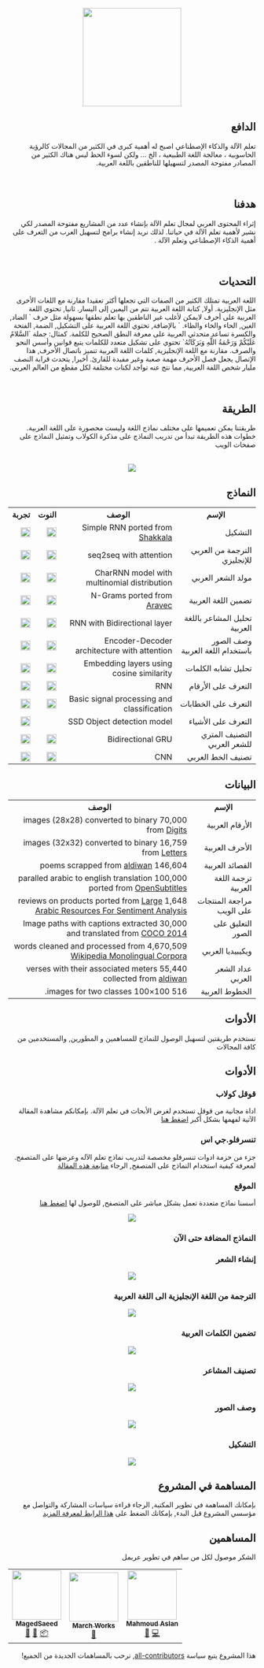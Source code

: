  <p align="center"> 
 <img src = "https://raw.githubusercontent.com/zaidalyafeai/ARBML/master/logo.png" width = "200px"/>
 </p>

## <div dir="rtl">الدافع</div>
<div dir="rtl">
تعلم الآلة والذكاء الإصطناعي اصبح له أهمية كبرى في الكثير من المجالات كالرؤية الحاسوبية ، معالجة اللغة الطبيعية ، الخ ... ولكن لسوء الحظ ليس هناك الكثير من المصادر مفتوحة المصدر لتسهيلها للناطقين باللغة العربية.
</div>

<br>
<br>

## <div dir="rtl">هدفنا</div>
<div dir="rtl"> 
  إثراء المحتوى العربي لمجال تعلم الآلة بإنشاء عدد من المشاريع مفتوحة المصدر لكي نشير لأهمية تعلم الآلة في حياتنا. لذلك نريد إنشاء برامج لتسهيل العرب من التعرف على أهمية الذكاء الإصطناعي وتعلم الآلة . 
</div>

<br>
<br>

## <div dir="rtl">التحديات</div>
<div dir="rtl">
 اللغة العربية تمتلك الكثير من الصفات التي تجعلها أكثر تعقيدا مقارنة مع اللغات الأخرى مثل الإنجليزية. أولا, كتابة اللغة العربية تتم من اليمين إلى اليسار. ثانيا, تحتوي اللغة العربية على أحرف
لايمكن لأغلب غير الناطقين بها تعلم نطقها بسهولة مثل حرف ` الضاد, الغين, الحاء والخاء والظاء. ` بالإضافة,
تحتوي اللغة العربية على التشكيل, الضمة, الفتحة والكسرة تساعد متحدثي العربية على معرفة النطق الصحيح للكلمة. كمثال: جملة `السَّلامُ عَلَيْكُمْ وَرَحْمَةُ اللَّهِ وَبَرَكَاتُهُ` تحتوي على تشكيل متعدد للكلمات يتبع قوانين وأسس النحو والصرف. مقارنة مع اللغة الإنجليزية, كلمات اللغة العربية تتميز باتصال الأحرف, هذا الإتصال يجعل فصل الأحرف مهمة صعبة وغير مفيدة للقارئ. أخيرا, يتحدث قرابة النصف مليار شخص اللفة العربية, مما نتج عنه تواجد لكنات مختلفة لكل مقطع من العالم العربي.
</div>

<br>
<br>

## <div dir="rtl">الطريقة</div>
<div dir="rtl">
 طريقتنا يمكن تعميمها على مختلف نماذج اللغة وليست محصورة على اللغة العربية. خطوات هذه الطريقة تبدأ من تدريب النماذج على مذكرة الكولاب وتمثيل النماذج على صفحات الويب

<br>
<br>

<p align="center"> 
<img src = "https://raw.githubusercontent.com/zaidalyafeai/ARBML/master/procedure.png"/>

</div>

## <div dir="rtl">النماذج</div>

<table class="tg" dir="rtl" align ="center">
  <tr>
    <th class="tg-yw4l"><b>الإسم</b></th>
    <th class="tg-yw4l"><b>الوصف</b></th>
    <th class="tg-yw4l"><b>النوت</b></th>
    <th class="tg-yw4l"><b>تجربة</b></th>
  </tr>
  <tr>
    <td class="tg-yw4l"> التشكيل</td>
    <td class="tg-yw4l"> Simple RNN ported from <a href ="https://github.com/Barqawiz/Shakkala">Shakkala</a></td>
    <td class="tg-yw4l"><a href="https://colab.research.google.com/github/zaidalyafeai/ARBML/blob/master/Interfaces/Notebooks/Arabic_Diactrization.ipynb">
    <img src="https://colab.research.google.com/assets/colab-badge.svg" height = '20px' >
    </a></td>
    <td><a href = "https://arbml.github.io/ARBML/Interfaces/Website/ArabicDiactrization/index.html"><img src ="https://raw.githubusercontent.com/alrra/browser-logos/master/src/main-desktop-browser-logos.png" height = '20px'/></a></td>
  </tr>

  <tr>
    <td class="tg-yw4l">الترجمة من العربي للإنجليزي</td>
    <td class="tg-yw4l">seq2seq with attention</td>
    <td class="tg-yw4l"><a href="https://colab.research.google.com/github/zaidalyafeai/ARBML/blob/master/Interfaces/Notebooks/Arabic_nmt_attention.ipynb">
    <img src="https://colab.research.google.com/assets/colab-badge.svg" height = '20px' >
    </a></td>
    <td><a href = "https://arbml.github.io/ARBML/Interfaces/Website/ArabicEnglishTranslation/index.html"><img src ="https://raw.githubusercontent.com/alrra/browser-logos/master/src/main-desktop-browser-logos.png" height = '20px'/></a></td>
  </tr>

   <tr>
    <td class="tg-yw4l">مولد الشعر العربي</td>
    <td class="tg-yw4l">CharRNN model with multinomial distribution</td>
    <td class="tg-yw4l"><a href="https://colab.research.google.com/github/zaidalyafeai/ARBML/blob/master/Interfaces/Notebooks/Arabic_Poem_Generation.ipynb">
    <img src="https://colab.research.google.com/assets/colab-badge.svg" height = '20px' >
    </a></td>
    <td><a href = "https://arbml.github.io/ARBML/Interfaces/Website/ArabicPoemGenerator/index.html"><img src ="https://raw.githubusercontent.com/alrra/browser-logos/master/src/main-desktop-browser-logos.png" height = '20px'/></a></td>
  </tr>

  <tr>
    <td class="tg-yw4l">تضمين اللغة العربية</td>
    <td class="tg-yw4l">N-Grams ported from  <a href ="https://github.com/bakrianoo/aravec">Aravec</a></td></td>
    <td class="tg-yw4l"><a href="https://colab.research.google.com/github/zaidalyafeai/ARBML/blob/master/Interfaces/Notebooks/Arabic_Words_Embedding.ipynb">
    <img src="https://colab.research.google.com/assets/colab-badge.svg" height = '20px' >
    </a></td>
    <td><a href = "https://arbml.github.io/ARBML/Interfaces/Website/ArabicWordSimilarity/index.html"><img src ="https://raw.githubusercontent.com/alrra/browser-logos/master/src/main-desktop-browser-logos.png" height = '20px'/></a></td>
  </tr>

  <tr>
    <td class="tg-yw4l">تحليل المشاعر باللغة العربية</td>
    <td class="tg-yw4l">RNN with Bidirectional layer </td></td>
    <td class="tg-yw4l"><a href="https://colab.research.google.com/github/zaidalyafeai/ARBML/blob/master/Interfaces/Notebooks/Arabic_Sentiment_Classification.ipynb">
    <img src="https://colab.research.google.com/assets/colab-badge.svg" height = '20px' >
    </a></td>
    <td><a href = "https://arbml.github.io/ARBML/Interfaces/Website/ArabicSentimentClassification/index.html"><img src ="https://raw.githubusercontent.com/alrra/browser-logos/master/src/main-desktop-browser-logos.png" height = '20px'/></a></td>
  </tr>

  <tr>
    <td class="tg-yw4l">وصف الصور باستخدام اللغة العربية</td>
    <td class="tg-yw4l">Encoder-Decoder architecture with attention </td></td>
    <td class="tg-yw4l"><a href="https://colab.research.google.com/github/zaidalyafeai/ARBML/blob/master/Interfaces/Notebooks/Arabic_Image_Captioning.ipynb">
    <img src="https://colab.research.google.com/assets/colab-badge.svg" height = '20px' >
    </a></td>
    <td><a href = "https://arbml.github.io/ARBML/Interfaces/Website/ArabicImageCaptioning/index.html"><img src ="https://raw.githubusercontent.com/alrra/browser-logos/master/src/main-desktop-browser-logos.png" height = '20px'/></a></td>
  </tr>

  <tr>
    <td class="tg-yw4l">تحليل تشابه الكلمات</td>
    <td class="tg-yw4l">Embedding layers using cosine similarity</td></td>
    <td class="tg-yw4l"><a href="https://colab.research.google.com/github/zaidalyafeai/ARBML/blob/master/Interfaces/Notebooks/Arabic_Word_Similarity.ipynb">
    <img src="https://colab.research.google.com/assets/colab-badge.svg" height = '20px' >
    </a></td>
    <td><a href = "https://arbml.github.io/ARBML/Interfaces/Website/ArabicWordSimilarity/index.html"><img src ="https://raw.githubusercontent.com/alrra/browser-logos/master/src/main-desktop-browser-logos.png" height = '20px'/></a></td>
  </tr>


  <tr>
    <td class="tg-yw4l">التعرف على الأرقام</td>
    <td class="tg-yw4l"> RNN </td>
    <td class="tg-yw4l"><a href="https://colab.research.google.com/github/zaidalyafeai/ARBML/blob/master/Interfaces/Notebooks/Arabic_Digits_Classification.ipynb">
    <img src="https://colab.research.google.com/assets/colab-badge.svg"height = '20px' >
    </a></td>
    <td><a href = "https://arbml.github.io/ARBML/Interfaces/Website/ArabicDigitsClassification/index.html"><img src ="https://raw.githubusercontent.com/alrra/browser-logos/master/src/main-desktop-browser-logos.png" height = '20px'/></a></td>
  </tr>

  <tr>
    <td class="tg-yw4l">التعرف على الخطابات</td>
    <td class="tg-yw4l">Basic signal processing and classification</td>
    <td class="tg-yw4l"><a href="https://colab.research.google.com/github/zaidalyafeai/ARBML/blob/master/Interfaces/Notebooks/Arabic_Speech_Recognition.ipynb">
    <img src="https://colab.research.google.com/assets/colab-badge.svg"height = '20px' >
    </a></td>
    <td><a href = "https://arbml.github.io/ARBML/Interfaces/Website/ArabicSpeechRecognition/index.html"><img src ="https://raw.githubusercontent.com/alrra/browser-logos/master/src/main-desktop-browser-logos.png" height = '20px'/></a></td>
  </tr>
  
  <tr>
    <td class="tg-yw4l">التعرف على الأشياء</td>
    <td class="tg-yw4l">SSD Object detection model</td>
    <td class="tg-yw4l"></td>
    <td><a href = "https://arbml.github.io/ARBML/Interfaces/Website/ObjectDetection/index.html"><img src ="https://raw.githubusercontent.com/alrra/browser-logos/master/src/main-desktop-browser-logos.png" height = '20px'/></td>
  </tr>

  <tr>
    <td class="tg-yw4l">التصنيف المتري للشعر العربي </td>
    <td class="tg-yw4l">Bidirectional GRU</td>
    <td class="tg-yw4l"><a href="https://colab.research.google.com/github/zaidalyafeai/ARBML/blob/master/Interfaces/Notebooks/Arabic_Poem_Metric_Classification.ipynb">
    <img src="https://colab.research.google.com/assets/colab-badge.svg"height = '20px' >
    </a></td>
    <td><a href = "https://arbml.github.io/ARBML/Interfaces/Website/ArabicPoemMeterClassification/index.html"><img src ="https://raw.githubusercontent.com/alrra/browser-logos/master/src/main-desktop-browser-logos.png" height = '20px'/></td>
  </tr>

  <tr>
    <td class="tg-yw4l">تصنيف الخط العربي</td>
    <td class="tg-yw4l">CNN</td>
    <td class="tg-yw4l"><a href="https://colab.research.google.com/github/zaidalyafeai/ARBML/blob/master/Interfaces/Notebooks/Arabic_Font_Classification.ipynb">
    <img src="https://colab.research.google.com/assets/colab-badge.svg"height = '20px' >
    </a></td>
    <td><a href = "https://arbml.github.io/ARBML/Interfaces/Website/ArabicFontClassification/index.html"><img src ="https://raw.githubusercontent.com/alrra/browser-logos/master/src/main-desktop-browser-logos.png" height = '20px'/></td>
  </tr>
</table>



## <div dir="rtl">البيانات</div>

<table class="tg" dir="rtl" align = "center">

  <tr>
    <th class="tg-yw4l"><b>الإسم</b></th>
    <th class="tg-yw4l"><b>الوصف</b></th>
  </tr>

  <tr>
    <td class="tg-yw4l">الأرقام العربية </td>
    <td class="tg-yw4l">70,000 images (28x28) converted to binary from <a href = "https://www.kaggle.com/mloey1/ahdd1"> Digits</a> </td>
  </tr>

  <tr>
    <td class="tg-yw4l">الأحرف العربية </td>
    <td class="tg-yw4l">16,759 images (32x32) converted to binary from <a href = "https://www.kaggle.com/mloey1/ahcd1">Letters</a></td>
  </tr>

  <tr>
    <td class="tg-yw4l">القصائد العربية </td>
    <td class="tg-yw4l">146,604 poems scrapped from <a href = "https://www.aldiwan.net/">aldiwan</a></td>
  </tr>
  
  <tr>
    <td class="tg-yw4l">ترجمة اللغة العربية </td>
    <td class="tg-yw4l">100,000 paralled arabic to english translation ported from  <a href = "http://opus.nlpl.eu/OpenSubtitles-v2018.php">OpenSubtitles</a></td>
  </tr>

  <tr>
    <td class="tg-yw4l">مراجعة المنتجات على الويب </td>
    <td class="tg-yw4l">1,648 reviews on products ported from <a href = "https://github.com/hadyelsahar/large-arabic-sentiment-analysis-resouces">Large Arabic Resources For Sentiment Analysis</a></td>
  </tr>

  <tr>
    <td class="tg-yw4l">التعليق على الصور </td>
    <td class="tg-yw4l">30,000 Image paths with captions extracted and translated from <a href = "http://cocodataset.org/#home">COCO 2014</a></td>
  </tr>

  <tr>
    <td class="tg-yw4l">ويكيبيديا العربي </td>
    <td class="tg-yw4l">4,670,509 words cleaned and processed from <a href = "https://linguatools.org/tools/corpora/wikipedia-monolingual-corpora/">Wikipedia Monolingual Corpora</a></td>
  </tr>

  <tr>
    <td class="tg-yw4l">عداد الشعر العربي </td>
    <td class="tg-yw4l">55,440 verses with their associated meters collected from  <a href = "https://www.aldiwan.net/">aldiwan</a></td>
  </tr>
  
  <tr>
    <td class="tg-yw4l">الخطوط العربية</td>
    <td class="tg-yw4l">516 100×100 images for two classes.</td>
  </tr>
  
  
</table>


## <div dir="rtl">الأدوات</div>

<div dir="rtl">
نستخدم طريقتين لتسهيل الوصول للنماذج للمساهمين و المطورين, والمستخدمين من كافة المجالات
</div>


## <div dir="rtl">الأدوات</div>

### <div dir="rtl">قوقل كولاب</div>
<div dir="rtl">
اداة مجانية من قوقل تستخدم لغرض الأبحاث في تعلم الآلة. بإمكانكم مشاهدة المقالة الآتية لفهمها بشكل أكبر 
<a href = "https://medium.com/deep-learning-turkey/google-colab-free-gpu-tutorial-e113627b9f5d">اضغط هنا </a>
</div>

### <div dir="rtl">تنسرفلو.جي اس</div>
<div dir="rtl">
جزء من حزمة ادوات تنسرفلو مخصصة لتدريب نماذج تعلم الآله وعرضها على المتصفح. لمعرفة كيفية استخدام النماذج على المتصفح, الرجاء 
<a href = "https://medium.com/tensorflow/train-on-google-colab-and-run-on-the-browser-a-case-study-8a45f9b1474e">متابعة هذه المقالة </a>
</div>

### <div dir="rtl">الموقع</div>
<div dir="rtl">
أسسنا نماذج متعددة تعمل بشكل مباشر على المتصفح, للوصول لها
<a href = "https://zaidalyafeai.github.io/ARBML/Interfaces/Website/">اضغط هنا </a>

<p align="center"> 
 <img src = "https://raw.githubusercontent.com/zaidalyafeai/ARBML/master/Interfaces/Website/images/web_interface.png"/>
 </p>
</div>


### <div dir="rtl">النماذج المضافة حتى الآن</div>

 ### <div dir="rtl">إنشاء الشعر</div>
 <p align="center"> 
 <img src = "https://raw.githubusercontent.com/zaidalyafeai/ARBML/master/Interfaces/Website/images/poems.png"/>
 </p>

 ### <div dir="rtl">الترجمة من اللغة الإنجليزية الى اللغة العربية</div>
 <p align="center"> 
 <img src = "https://raw.githubusercontent.com/zaidalyafeai/ARBML/master/Interfaces/Website/images/translation.png"/>
 </p>

 ### <div dir="rtl">تضمين الكلمات العربية</div>
 <p align="center"> 
 <img src = "https://raw.githubusercontent.com/zaidalyafeai/ARBML/master/Interfaces/Website/images/embedding.png"/>
 </p>

 ### <div dir="rtl">تصنيف المشاعر</div>
 <p align="center"> 
 <img src = "https://raw.githubusercontent.com/zaidalyafeai/ARBML/master/Interfaces/Website/images/sentiment.png"/>
 </p>

 ### <div dir="rtl">وصف الصور</div>
 <p align="center"> 
 <img src = "https://raw.githubusercontent.com/zaidalyafeai/ARBML/master/Interfaces/Website/images/caption.png"/>
 </p>

 ### <div dir="rtl">التشكيل</div>
 <p align="center"> 
 <img src = "https://raw.githubusercontent.com/zaidalyafeai/ARBML/master/Interfaces/Website/images/diactrization.png"/>
 </p>


## <div dir="rtl">المساهمة في المشروع</div>
<div dir="rtl">
بإمكانك المساهمة في تطوير المكتبة, الرجاء قراءة سياسات المشاركة والتواصل مع مؤسسي المشروع قبل البدء, بإمكانك الضغط على
<a href = "https://raw.githubusercontent.com/zaidalyafeai/ARBML/master/CONTRIBUTING.md">هذا الرابط لمعرفة المزيد </a>
</div>


## <div dir="rtl">المساهمين</div>

<div dir="rtl">
 الشكر موصول لكل من ساهم في تطوير عربمل
<a href = "https://allcontributors.org/docs/en/emoji-key"></a>

</div>

<!-- ALL-CONTRIBUTORS-LIST:START - Do not remove or modify this section -->
<!-- prettier-ignore-start -->
<!-- markdownlint-disable -->
<table align = "center">
  <tr>
    <td align="center"><a href="https://github.com/MagedSaeed"><img src="https://avatars2.githubusercontent.com/u/18549783?v=4" width="100px;" alt=""/><br /><sub><b>MagedSaeed</b></sub></a><br /><a href="#design-MagedSaeed" title="Design">🎨</a> <a href="#ideas-MagedSaeed" title="Ideas, Planning, & Feedback">🤔</a> <a href="#platform-MagedSaeed" title="Packaging/porting to new platform">📦</a></td>
    <td align="center"><a href="http://twitter.com/marchworks"><img src="https://avatars1.githubusercontent.com/u/40798653?v=4" width="100px;" alt=""/><br /><sub><b>March Works</b></sub></a><br /><a href="#ideas-MarchWorks" title="Ideas, Planning, & Feedback">🤔</a></td>
    <td align="center"><a href="http://mhmoodlan.github.io"><img src="https://avatars1.githubusercontent.com/u/10808358?v=4" width="100px;" alt=""/><br /><sub><b>Mahmoud Aslan</b></sub></a><br /><a href="#ideas-mhmoodlan" title="Ideas, Planning, & Feedback">🤔</a> <a href="https://github.com/zaidalyafeai/ARBML/commits?author=mhmoodlan" title="Code">💻</a></td>
  </tr>
</table>

<!-- markdownlint-enable -->
<!-- prettier-ignore-end -->
<!-- ALL-CONTRIBUTORS-LIST:END -->

<div dir="rtl">
هذا المشروع يتبع سياسة <a href = "https://allcontributors.org/docs/en/emoji-key"> all-contributors</a>, نرحب بالمساهمات الجديدة من الجميع!

</div>
